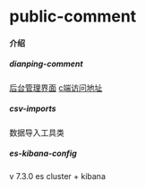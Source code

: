 # public-comment

#### 介绍

##### dianping-comment

[后台管理界面](http://localhost:8010/admin/seller/index)
[c端访问地址](http://localhost:8010/static/index.html)

##### csv-imports
数据导入工具类

##### es-kibana-config
v 7.3.0
es cluster + kibana
